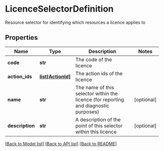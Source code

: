 # LicenceSelectorDefinition

Resource selector for identifying which resources a licence applies to

## Properties
Name | Type | Description | Notes
------------ | ------------- | ------------- | -------------
**code** | **str** | The code of the licence | 
**action_ids** | [**list[ActionId]**](ActionId.md) | The action ids of the licence | 
**name** | **str** | The name of this selector within the licence (for reporting and diagnostic purposes) | [optional] 
**description** | **str** | A description of the point of this selector within this licence | [optional] 

[[Back to Model list]](../README.md#documentation-for-models) [[Back to API list]](../README.md#documentation-for-api-endpoints) [[Back to README]](../README.md)


